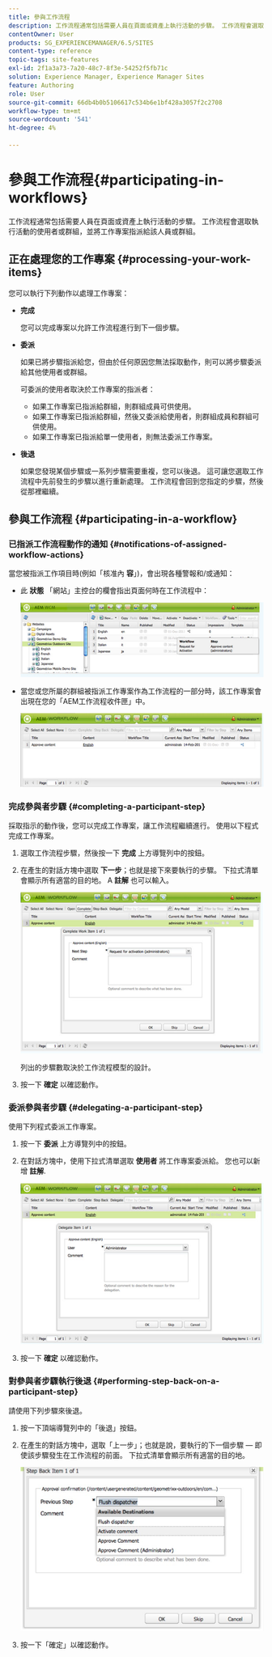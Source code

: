 ```yaml
---
title: 參與工作流程
description: 工作流程通常包括需要人員在頁面或資產上執行活動的步驟。 工作流程會選取執行活動的使用者或群組，並將工作專案指派給該人員或群組。
contentOwner: User
products: SG_EXPERIENCEMANAGER/6.5/SITES
content-type: reference
topic-tags: site-features
exl-id: 2f1a3a73-7a20-48c7-8f3e-54252f5fb71c
solution: Experience Manager, Experience Manager Sites
feature: Authoring
role: User
source-git-commit: 66db4b0b5106617c534b6e1bf428a3057f2c2708
workflow-type: tm+mt
source-wordcount: '541'
ht-degree: 4%

---
```


# 參與工作流程{#participating-in-workflows}

工作流程通常包括需要人員在頁面或資產上執行活動的步驟。 工作流程會選取執行活動的使用者或群組，並將工作專案指派給該人員或群組。

## 正在處理您的工作專案 {#processing-your-work-items}

您可以執行下列動作以處理工作專案：

* **完成**

  您可以完成專案以允許工作流程進行到下一個步驟。

* **委派**

  如果已將步驟指派給您，但由於任何原因您無法採取動作，則可以將步驟委派給其他使用者或群組。

  可委派的使用者取決於工作專案的指派者：

   * 如果工作專案已指派給群組，則群組成員可供使用。
   * 如果工作專案已指派給群組，然後又委派給使用者，則群組成員和群組可供使用。
   * 如果工作專案已指派給單一使用者，則無法委派工作專案。

* **後退**

  如果您發現某個步驟或一系列步驟需要重複，您可以後退。 這可讓您選取工作流程中先前發生的步驟以進行重新處理。 工作流程會回到您指定的步驟，然後從那裡繼續。

## 參與工作流程 {#participating-in-a-workflow}

### 已指派工作流程動作的通知 {#notifications-of-assigned-workflow-actions}

當您被指派工作項目時(例如「核准內 **容**」)，會出現各種警報和/或通知：

* 此 **狀態** 「網站」主控台的欄會指出頁面何時在工作流程中：

  ![workflowstatus-1](assets/workflowstatus-1.png)

* 當您或您所屬的群組被指派工作專案作為工作流程的一部分時，該工作專案會出現在您的「AEM工作流程收件匣」中。

  ![workflowinbox](assets/workflowinbox.png)

### 完成參與者步驟 {#completing-a-participant-step}

採取指示的動作後，您可以完成工作專案，讓工作流程繼續進行。 使用以下程式完成工作專案。

1. 選取工作流程步驟，然後按一下 **完成** 上方導覽列中的按鈕。
1. 在產生的對話方塊中選取 **下一步**；也就是接下來要執行的步驟。 下拉式清單會顯示所有適當的目的地。 A **註解** 也可以輸入。

   ![workflowcomplete](assets/workflowcomplete.png)

   列出的步驟數取決於工作流程模型的設計。

1. 按一下 **確定** 以確認動作。

### 委派參與者步驟 {#delegating-a-participant-step}

使用下列程式委派工作專案。

1. 按一下 **委派** 上方導覽列中的按鈕。
1. 在對話方塊中，使用下拉式清單選取 **使用者** 將工作專案委派給。 您也可以新增 **註解**.

   ![workflowdelegate](assets/workflowdelegate.png)

1. 按一下 **確定** 以確認動作。

### 對參與者步驟執行後退 {#performing-step-back-on-a-participant-step}

請使用下列步驟來後退。

1. 按一下頂端導覽列中的「後退」按鈕。
1. 在產生的對話方塊中，選取「上一步」；也就是說，要執行的下一個步驟 — 即使該步驟發生在工作流程的前面。 下拉式清單會顯示所有適當的目的地。

   ![screen_shot_2018-08-10at155325](assets/screen_shot_2018-08-10at155325.jpg)

1. 按一下「確定」以確認動作。
